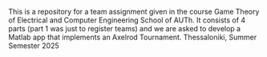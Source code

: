 This is a repository for a team assignment given in the course Game Theory of Electrical and Computer Engineering School of AUTh. It consists of 4 parts (part 1 was just to register teams) and we are asked to develop a Matlab app that implements an Axelrod Tournament.
Thessaloniki, Summer Semester 2025
